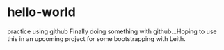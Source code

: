 # hello-world
practice using github
Finally doing something with github...Hoping to use this in an upcoming project for some bootstrapping with Leith.
